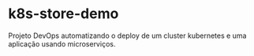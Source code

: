 # k8s-store-demo
Projeto DevOps automatizando  o deploy de um cluster kubernetes e uma aplicação usando microserviços.

